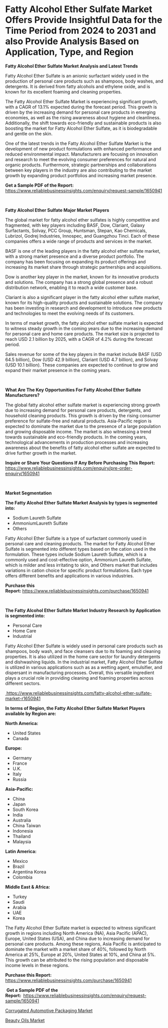 <p><h1>Fatty Alcohol Ether Sulfate Market Offers Provide Insightful Data for the Time Period from 2024 to 2031 and also Provide Analysis Based on Application, Type, and Region</h1></p><p><strong>Fatty Alcohol Ether Sulfate Market Analysis and Latest Trends</strong></p>
<p><p>Fatty Alcohol Ether Sulfate is an anionic surfactant widely used in the production of personal care products such as shampoos, body washes, and detergents. It is derived from fatty alcohols and ethylene oxide, and is known for its excellent foaming and cleaning properties.</p><p>The Fatty Alcohol Ether Sulfate Market is experiencing significant growth, with a CAGR of 13.1% expected during the forecast period. This growth is driven by the increasing demand for personal care products in emerging economies, as well as the rising awareness about hygiene and cleanliness. Additionally, the shift towards eco-friendly and sustainable products is also boosting the market for Fatty Alcohol Ether Sulfate, as it is biodegradable and gentle on the skin.</p><p>One of the latest trends in the Fatty Alcohol Ether Sulfate Market is the development of new product formulations with enhanced performance and reduced environmental impact. Manufacturers are focusing on innovation and research to meet the evolving consumer preferences for natural and organic products. Furthermore, strategic partnerships and collaborations between key players in the industry are also contributing to the market growth by expanding product portfolios and increasing market presence.</p></p>
<p><strong>Get a Sample PDF of the Report:&nbsp;</strong> <a href="https://www.reliablebusinessinsights.com/enquiry/request-sample/1650941">https://www.reliablebusinessinsights.com/enquiry/request-sample/1650941</a></p>
<p>&nbsp;</p>
<p><strong>Fatty Alcohol Ether Sulfate Major Market Players</strong></p>
<p><p>The global market for fatty alcohol ether sulfates is highly competitive and fragmented, with key players including BASF, Dow, Clariant, Galaxy Surfactants, Solvay, PCC Group, Huntsman, Stepan, Kao Chemicals, Lubrizol, Godrej Industries, Innospec, and Guangzhou Tinci. Each of these companies offers a wide range of products and services in the market.</p><p>BASF is one of the leading players in the fatty alcohol ether sulfate market, with a strong market presence and a diverse product portfolio. The company has been focusing on expanding its product offerings and increasing its market share through strategic partnerships and acquisitions.</p><p>Dow is another key player in the market, known for its innovative products and solutions. The company has a strong global presence and a robust distribution network, enabling it to reach a wide customer base.</p><p>Clariant is also a significant player in the fatty alcohol ether sulfate market, known for its high-quality products and sustainable solutions. The company has been investing in research and development to introduce new products and technologies to meet the evolving needs of its customers.</p><p>In terms of market growth, the fatty alcohol ether sulfate market is expected to witness steady growth in the coming years due to the increasing demand for personal care and home care products. The market size is projected to reach USD 2.1 billion by 2025, with a CAGR of 4.2% during the forecast period.</p><p>Sales revenue for some of the key players in the market include BASF (USD 64.5 billion), Dow (USD 42.9 billion), Clariant (USD 4.7 billion), and Solvay (USD 10.1 billion). These companies are expected to continue to grow and expand their market presence in the coming years.</p></p>
<p>&nbsp;</p>
<p><strong>What Are The Key Opportunities For Fatty Alcohol Ether Sulfate Manufacturers?</strong></p>
<p><p>The global fatty alcohol ether sulfate market is experiencing strong growth due to increasing demand for personal care products, detergents, and household cleaning products. This growth is driven by the rising consumer preference for sulfate-free and natural products. Asia-Pacific region is expected to dominate the market due to the presence of a large population and growing disposable income. The market is also witnessing a trend towards sustainable and eco-friendly products. In the coming years, technological advancements in production processes and increasing awareness about the benefits of fatty alcohol ether sulfate are expected to drive further growth in the market.</p></p>
<p><strong>Inquire or Share Your Questions If Any Before Purchasing This Report:</strong> <a href="https://www.reliablebusinessinsights.com/enquiry/pre-order-enquiry/1650941">https://www.reliablebusinessinsights.com/enquiry/pre-order-enquiry/1650941</a></p>
<p>&nbsp;</p>
<p><strong>Market Segmentation</strong></p>
<p><strong>The Fatty Alcohol Ether Sulfate Market Analysis by types is segmented into:</strong></p>
<p><ul><li>Sodium Laureth Sulfate</li><li>AmmoniumLaureth Sulfate</li><li>Others</li></ul></p>
<p><p>Fatty Alcohol Ether Sulfate is a type of surfactant commonly used in personal care and cleaning products. The market for Fatty Alcohol Ether Sulfate is segmented into different types based on the cation used in the formulation. These types include Sodium Laureth Sulfate, which is a commonly used and cost-effective option, Ammonium Laureth Sulfate, which is milder and less irritating to skin, and Others market that includes variations in cation choice for specific product formulations. Each type offers different benefits and applications in various industries.</p></p>
<p><strong>Purchase this Report:&nbsp;</strong><a href="https://www.reliablebusinessinsights.com/purchase/1650941">https://www.reliablebusinessinsights.com/purchase/1650941</a></p>
<p>&nbsp;</p>
<p><strong>The Fatty Alcohol Ether Sulfate Market Industry Research by Application is segmented into:</strong></p>
<p><ul><li>Personal Care</li><li>Home Care</li><li>Industrial</li></ul></p>
<p><p>Fatty Alcohol Ether Sulfate is widely used in personal care products such as shampoos, body wash, and face cleansers due to its foaming and cleaning properties. It is also utilized in the home care sector for laundry detergents and dishwashing liquids. In the industrial market, Fatty Alcohol Ether Sulfate is utilized in various applications such as as a wetting agent, emulsifier, and dispersant in manufacturing processes. Overall, this versatile ingredient plays a crucial role in providing cleaning and foaming properties across different sectors.</p></p>
<p><a href="https://www.reliablebusinessinsights.com/fatty-alcohol-ether-sulfate-market-r1650941">&nbsp;https://www.reliablebusinessinsights.com/fatty-alcohol-ether-sulfate-market-r1650941</a></p>
<p><strong>In terms of Region, the Fatty Alcohol Ether Sulfate Market Players available by Region are:</strong></p>
<p>
    <p> <strong> North America: </strong>
        <ul>
            <li>United States</li>
            <li>Canada</li>
        </ul>
        </p> 
    <p> <strong> Europe: </strong>
        <ul>
            <li>Germany</li>
            <li>France</li>
            <li>U.K.</li>
            <li>Italy</li>
            <li>Russia</li>
        </ul>
        </p> 
    <p> <strong> Asia-Pacific: </strong>
        <ul>
            <li>China</li>
            <li>Japan</li>
            <li>South Korea</li>
            <li>India</li>
            <li>Australia</li>
            <li>China Taiwan</li>
            <li>Indonesia</li>
            <li>Thailand</li>
            <li>Malaysia</li>
        </ul>
        </p> 
    <p> <strong> Latin America: </strong>
        <ul>
            <li>Mexico</li>
            <li>Brazil</li>
            <li>Argentina Korea</li>
            <li>Colombia</li>
        </ul>
        </p> 
    <p> <strong> Middle East & Africa: </strong>
        <ul>
            <li>Turkey</li>
            <li>Saudi</li>
            <li>Arabia</li>
            <li>UAE</li>
            <li>Korea</li>
        </ul>
    </p>
    </p>
<p><p>The Fatty Alcohol Ether Sulfate market is expected to witness significant growth in regions including North America (NA), Asia Pacific (APAC), Europe, United States (USA), and China due to increasing demand for personal care products. Among these regions, Asia Pacific is anticipated to dominate the market with a market share of 40%, followed by North America at 25%, Europe at 20%, United States at 10%, and China at 5%. This growth can be attributed to the rising population and disposable income levels in these regions.</p></p>
<p><strong>Purchase this Report: </strong><a href="https://www.reliablebusinessinsights.com/purchase/1650941">https://www.reliablebusinessinsights.com/purchase/1650941</a></p>
<p>&nbsp;<strong>Get a Sample PDF of the Report:&nbsp;&nbsp;</strong><a href="https://www.reliablebusinessinsights.com/enquiry/request-sample/1650941">https://www.reliablebusinessinsights.com/enquiry/request-sample/1650941</a></p>
<p><strong></strong></p>
<p><p><a href="https://view.publitas.com/reportprime-1/corrugated-automotive-packaging-market-growth-outlook-from-2024-to-2031-and-it-is-projecting-at-13-7-cagr-with-markets-trends-analysis-by-application-regional-outlook-and-revenue/">Corrugated Automotive Packaging Market</a></p><p><a href="https://view.publitas.com/reportprime-1/analyzing-beauty-oils-market-dynamics-and-growth-drivers-and-forecasted-for-period-from-2024-to-2031/">Beauty Oils Market</a></p></p>